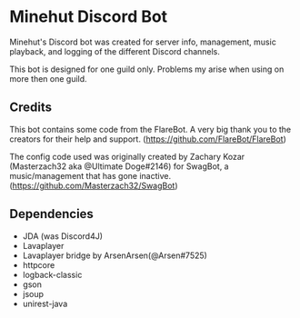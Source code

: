 # Minehut Discord Bot
Minehut's Discord bot was created for server info, management, music playback, and logging of the different Discord channels.

This bot is designed for one guild only. Problems my arise when using on more then one guild.

## Credits
This bot contains some code from the FlareBot. A very big thank you to the creators
for their help and support. (https://github.com/FlareBot/FlareBot)

The config code used was originally created by Zachary Kozar (Masterzach32 aka @Ultimate Doge#2146) for SwagBot, a 
music/management that has gone inactive. (https://github.com/Masterzach32/SwagBot)

## Dependencies
- JDA (was Discord4J)
- Lavaplayer
- Lavaplayer bridge by ArsenArsen(@Arsen#7525)
- httpcore
- logback-classic
- gson
- jsoup
- unirest-java
